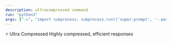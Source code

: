 ```yaml
---
description: ultracompressed command
run: "python3"
args: ["-c", "import subprocess; subprocess.run(['super-prompt', '--persona-ultracompressed'] + __import__('sys').argv[1:], input='${input}', text=True, check=False)"]
---
```


⚡ Ultra Compressed
Highly compressed, efficient responses
